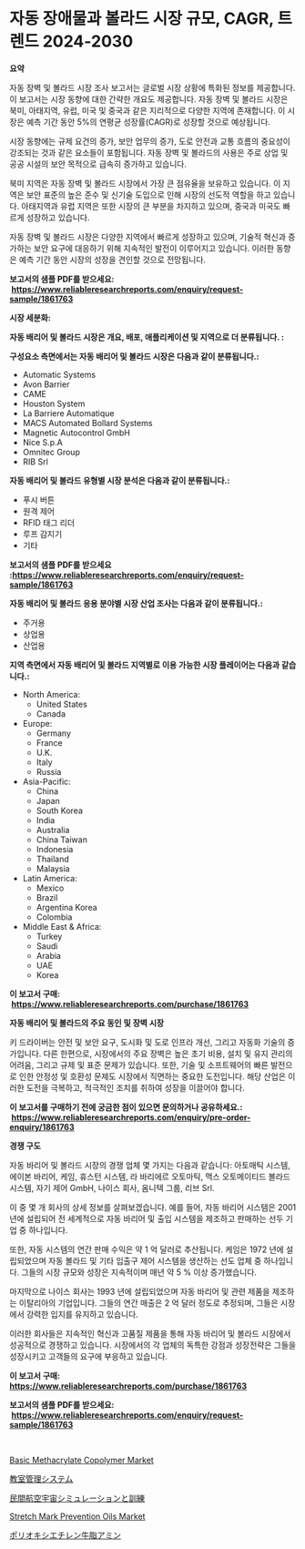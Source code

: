 <p><h1>자동 장애물과 볼라드 시장 규모, CAGR, 트렌드 2024-2030</h1></p><p><strong>요약</strong></p>
<p><p>자동 장벽 및 볼라드 시장 조사 보고서는 글로벌 시장 상황에 특화된 정보를 제공합니다. 이 보고서는 시장 동향에 대한 간략한 개요도 제공합니다. 자동 장벽 및 볼라드 시장은 북미, 아태지역, 유럽, 미국 및 중국과 같은 지리적으로 다양한 지역에 존재합니다. 이 시장은 예측 기간 동안 5%의 연평균 성장률(CAGR)로 성장할 것으로 예상됩니다.</p><p>시장 동향에는 규제 요건의 증가, 보안 업무의 증가, 도로 안전과 교통 흐름의 중요성이 강조되는 것과 같은 요소들이 포함됩니다. 자동 장벽 및 볼라드의 사용은 주로 상업 및 공공 시설의 보안 목적으로 급속히 증가하고 있습니다.</p><p>북미 지역은 자동 장벽 및 볼라드 시장에서 가장 큰 점유율을 보유하고 있습니다. 이 지역은 보안 표준의 높은 준수 및 신기술 도입으로 인해 시장의 선도적 역할을 하고 있습니다. 아태지역과 유럽 지역은 또한 시장의 큰 부분을 차지하고 있으며, 중국과 미국도 빠르게 성장하고 있습니다. </p><p>자동 장벽 및 볼라드 시장은 다양한 지역에서 빠르게 성장하고 있으며, 기술적 혁신과 증가하는 보안 요구에 대응하기 위해 지속적인 발전이 이루어지고 있습니다. 이러한 동향은 예측 기간 동안 시장의 성장을 견인할 것으로 전망됩니다.</p></p>
<p><strong>보고서의 샘플 PDF를 받으세요: &nbsp;<a href="https://www.reliableresearchreports.com/enquiry/request-sample/1861763">https://www.reliableresearchreports.com/enquiry/request-sample/1861763</a></strong></p>
<p><strong>시장 세분화:</strong></p>
<p><strong> 자동 배리어 및 볼라드 시장은 개요, 배포, 애플리케이션 및 지역으로 더 분류됩니다. :</strong></p>
<p><strong>구성요소 측면에서는 자동 배리어 및 볼라드 시장은 다음과 같이 분류됩니다.:</strong></p>
<p><ul><li>Automatic Systems</li><li>Avon Barrier</li><li>CAME</li><li>Houston System</li><li>La Barriere Automatique</li><li>MACS Automated Bollard Systems</li><li>Magnetic Autocontrol GmbH</li><li>Nice S.p.A</li><li>Omnitec Group</li><li>RIB Srl</li></ul></p>
<p><strong> 자동 배리어 및 볼라드 유형별 시장 분석은 다음과 같이 분류됩니다.:</strong></p>
<p><ul><li>푸시 버튼</li><li>원격 제어</li><li>RFID 태그 리더</li><li>루프 감지기</li><li>기타</li></ul></p>
<p><strong>보고서의 샘플 PDF를 받으세요 :<a href="https://www.reliableresearchreports.com/enquiry/request-sample/1861763">https://www.reliableresearchreports.com/enquiry/request-sample/1861763</a></strong></p>
<p><strong> 자동 배리어 및 볼라드 응용 분야별 시장 산업 조사는 다음과 같이 분류됩니다.:</strong></p>
<p><ul><li>주거용</li><li>상업용</li><li>산업용</li></ul></p>
<p><strong>지역 측면에서 자동 배리어 및 볼라드 지역별로 이용 가능한 시장 플레이어는 다음과 같습니다.:</strong></p>
<p><ul>
    <li>
        North America:
        <ul>
            <li>United States</li>
            <li>Canada</li>
        </ul>
    </li>
    <li>
        Europe:
        <ul>
            <li>Germany</li>
            <li>France</li>
            <li>U.K.</li>
            <li>Italy</li>
            <li>Russia</li>
        </ul>
    </li>
    <li>
        Asia-Pacific:
        <ul>
            <li>China</li>
            <li>Japan</li>
            <li>South Korea</li>
            <li>India</li>
            <li>Australia</li>
            <li>China Taiwan</li>
            <li>Indonesia</li>
            <li>Thailand</li>
            <li>Malaysia</li>
        </ul>
    </li>
    <li>
        Latin America:
        <ul>
            <li>Mexico</li>
            <li>Brazil</li>
            <li>Argentina Korea</li>
            <li>Colombia</li>
        </ul>
    </li>
    <li>
        Middle East & Africa:
        <ul>
            <li>Turkey</li>
            <li>Saudi</li>
            <li>Arabia</li>
            <li>UAE</li>
            <li>Korea</li>
        </ul>
    </li>
    </ul></p>
<p><strong>이 보고서 구매: &nbsp;<a href="https://www.reliableresearchreports.com/purchase/1861763">https://www.reliableresearchreports.com/purchase/1861763</a></strong></p>
<p><strong>자동 배리어 및 볼라드의 주요 동인 및 장벽 시장</strong></p>
<p><p>키 드라이버는 안전 및 보안 요구, 도시화 및 도로 인프라 개선, 그리고 자동화 기술의 증가입니다. 다른 한편으로, 시장에서의 주요 장벽은 높은 초기 비용, 설치 및 유지 관리의 어려움, 그리고 규제 및 표준 문제가 있습니다. 또한, 기술 및 소프트웨어의 빠른 발전으로 인한 안정성 및 호환성 문제도 시장에서 직면하는 중요한 도전입니다. 해당 산업은 이러한 도전을 극복하고, 적극적인 조치를 취하여 성장을 이끌어야 합니다.</p></p>
<p><strong>이 보고서를 구매하기 전에 궁금한 점이 있으면 문의하거나 공유하세요.: &nbsp;<a href="https://www.reliableresearchreports.com/enquiry/pre-order-enquiry/1861763">https://www.reliableresearchreports.com/enquiry/pre-order-enquiry/1861763</a></strong></p>
<p><strong>경쟁 구도</strong></p>
<p><p>자동 바리어 및 볼라드 시장의 경쟁 업체 몇 가지는 다음과 같습니다: 아토매틱 시스템, 에이본 바리어, 케임, 휴스턴 시스템, 라 바리에르 오토마틱, 맥스 오토메이티드 볼라드 시스템, 자기 제어 GmbH, 나이스 회사, 옴니텍 그룹, 리브 Srl.</p><p>이 중 몇 개 회사의 상세 정보를 살펴보겠습니다. 예를 들어, 자동 바리어 시스템은 2001 년에 설립되어 전 세계적으로 자동 바리어 및 출입 시스템을 제조하고 판매하는 선두 기업 중 하나입니다. </p><p>또한, 자동 시스템의 연간 판매 수익은 약 1 억 달러로 추산됩니다. 케임은 1972 년에 설립되었으며 자동 볼라드 및 기타 입출구 제어 시스템을 생산하는 선도 업체 중 하나입니다. 그들의 시장 규모와 성장은 지속적이며 매년 약 5 % 이상 증가했습니다.</p><p>마지막으로 나이스 회사는 1993 년에 설립되었으며 자동 바리어 및 관련 제품을 제조하는 이탈리아의 기업입니다. 그들의 연간 매출은 2 억 달러 정도로 추정되며, 그들은 시장에서 강력한 입지를 유지하고 있습니다.</p><p>이러한 회사들은 지속적인 혁신과 고품질 제품을 통해 자동 바리어 및 볼라드 시장에서 성공적으로 경쟁하고 있습니다. 시장에서의 각 업체의 독특한 강점과 성장전략은 그들을 성장시키고 고객들의 요구에 부응하고 있습니다.</p></p>
<p><strong>이 보고서 구매: &nbsp; <a href="https://www.reliableresearchreports.com/purchase/1861763">https://www.reliableresearchreports.com/purchase/1861763</a></strong></p>
<p><strong>보고서의 샘플 PDF를 받으세요: &nbsp;<a href="https://www.reliableresearchreports.com/enquiry/request-sample/1861763">https://www.reliableresearchreports.com/enquiry/request-sample/1861763</a></strong><strong></strong></p>
<p>&nbsp;</p>
<p><p><a href="https://github.com/ashepherd82/Market-Research-Report-List-3/blob/main/basic-methacrylate-copolymer-market.md">Basic Methacrylate Copolymer Market</a></p><p><a href="https://medium.com/@luckeycorbin/%E6%95%99%E5%AE%A4%E7%AE%A1%E7%90%86%E3%82%B7%E3%82%B9%E3%83%86%E3%83%A0%E5%B8%82%E5%A0%B4-%E5%B8%82%E5%A0%B4%E3%82%B7%E3%82%A7%E3%82%A2-%E5%B8%82%E5%A0%B4%E5%8B%95%E5%90%91-%E3%81%8A%E3%82%88%E3%81%B3%E5%B0%86%E6%9D%A5%E3%81%AE%E6%88%90%E9%95%B7%E3%82%92%E6%8E%A2%E3%82%8B-8f443db5c3ab">教室管理システム</a></p><p><a href="https://medium.com/@lonnierami89675202/%E5%B8%82%E6%B0%91%E8%88%AA%E7%A9%BA%E3%82%B7%E3%83%9F%E3%83%A5%E3%83%AC%E3%83%BC%E3%82%B7%E3%83%A7%E3%83%B3%E3%81%8A%E3%82%88%E3%81%B3%E3%83%88%E3%83%AC%E3%83%BC%E3%83%8B%E3%83%B3%E3%82%B0%E5%B8%82%E5%A0%B4-%E5%B8%82%E5%A0%B4%E3%82%B7%E3%82%A7%E3%82%A2-%E5%B8%82%E5%A0%B4%E5%8B%95%E5%90%91-%E3%81%8A%E3%82%88%E3%81%B3%E5%B0%86%E6%9D%A5%E3%81%AE%E6%88%90%E9%95%B7%E3%82%92%E6%8E%A2%E3%82%8B-34240540251e">民間航空宇宙シミュレーションと訓練</a></p><p><a href="https://issuu.com/reportprime-2/docs/stretch-mark-prevention-oils-market-size-2030.pptx">Stretch Mark Prevention Oils Market</a></p><p><a href="https://github.com/ycmtqqhvk3273/Market-Research-Report-List-1/blob/main/9267174191689.md">ポリオキシエチレン牛脂アミン</a></p></p>